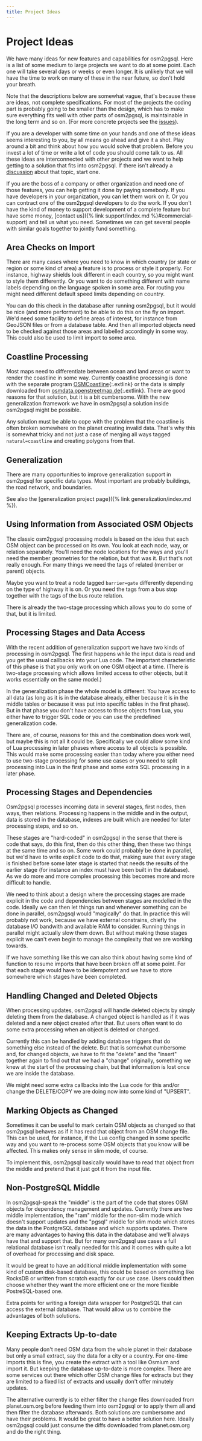 ```yaml
---
title: Project Ideas
---
```


# Project Ideas

We have many ideas for new features and capabilities for osm2pgsql. Here is a
list of some medium to large projects we want to do at some point. Each one
will take several days or weeks or even longer. It is unlikely that we will
have the time to work on many of these in the near future, so don't hold your
breath.

Note that the descriptions below are somewhat vague, that's because these are
ideas, not complete specifications. For most of the projects the coding part is
probably going to be smaller than the design, which has to make sure everything
fits well with other parts of osm2pgsql, is maintainable in the long term and
so on. (For more concrete projects see the
[issues](https://github.com/openstreetmap/osm2pgsql/issues)).

If you are a developer with some time on your hands and one of these ideas
seems interesting to you, by all means go ahead and give it a shot. Play around
a bit and think about how you would solve that problem. Before you invest a lot
of time or write a lot of code you should come talk to us. All these ideas are
interconnected with other projects and we want to help getting to a solution
that fits into osm2pgsql. If there isn't already a
[discussion](https://github.com/openstreetmap/osm2pgsql/discussions) about that
topic, start one.

If you are the boss of a company or other organization and need one of those
features, you can help getting it done by paying somebody. If you have
developers in your organization, you can let them work on it. Or you can
contract one of the osm2pgsql developers to do the work. If you don't have the
kind of money to support development of a complete feature but have some money,
[contact us]({% link support/index.md %}#commercial-support) and tell us what
you need. Sometimes we can get several people with similar goals together to
jointly fund something.

## Area Checks on Import

There are many cases where you need to know in which country (or state or
region or some kind of area) a feature is to process or style it properly. For
instance, highway shields look different in each country, so you might want to
style them differently. Or you want to do something different with name labels
depending on the language spoken in some area. For routing you might need
different default speed limits depending on country.

You can do this check in the database after running osm2pgsql, but it would be
nice (and more performant) to be able to do this on the fly on import. We'd
need some facility to define areas of interest, for instance from GeoJSON files
or from a database table. And then all imported objects need to be checked
against those areas and labelled accordingly in some way. This could also be
used to limit import to some area.

## Coastline Processing

Most maps need to differentiate between ocean and land areas or want to render
the coastline in some way. Currently coastline processing is done with the
separate program [OSMCoastline](https://osmcode.org/osmcoastline){:.extlink} or
the data is simply downloaded from
[osmdata.openstreetmap.de](https://osmdata.openstreetmap.de/){:.extlink}. There
are good reasons for that solution, but it is a bit cumbersome. With the new
generalization framework we have in osm2pgsql a solution inside osm2pgsql might
be possible.

Any solution must be able to cope with the problem that the coastline is often
broken somewhere on the planet creating invalid data. That's why this is
somewhat tricky and not just a case of merging all ways tagged
`natural=coastline` and creating polygons from that.

## Generalization

There are many opportunities to improve generalization support in osm2pgsql for
specific data types. Most important are probably buildings, the road network,
and boundaries.

See also the [generalization project page]({% link generalization/index.md %}).

## Using Information from Associated OSM Objects

The classic osm2pgsql processing models is based on the idea that each OSM
object can be processed on its own. You look at each node, way, or relation
separately. You'll need the node locations for the ways and you'll need the
member geometries for the relation, but that was it. But that's not really
enough. For many things we need the tags of related (member or parent) objects.

Maybe you want to treat a node tagged `barrier=gate` differently depending on
the type of highway it is on. Or you need the tags from a bus stop together
with the tags of the bus route relation.

There is already the two-stage processing which allows you to do some of that,
but it is limited.

## Processing Stages and Data Access

With the recent addition of generalization support we have two kinds of
processing in osm2pgsql. The first happens while the input data is read and you
get the usual callbacks into your Lua code. The important characteristic of
this phase is that you only work on one OSM object at a time. (There is
two-stage processing which allows limited access to other objects, but it works
essentially on the same model.)

In the generalization phase the whole model is different: You have access to
all data (as long as it is in the database already, either because it is in the
middle tables or because it was put into specific tables in the first phase).
But in that phase you don't have access to those objects from Lua, you either
have to trigger SQL code or you can use the predefined generalization code.

There are, of course, reasons for this and the combination does work well, but
maybe this is not all it could be. Specifically we could allow some kind of
Lua processing in later phases where access to all objects is possible. This
would make some processing easier than today where you either need to use
two-stage processing for some use cases or you need to split processing into
Lua in the first phase and some extra SQL processing in a later phase.

## Processing Stages and Dependencies

Osm2pgsql processes incoming data in several stages, first nodes, then ways,
then relations. Processing happens in the middle and in the output, data is
stored in the database, indexes are built which are needed for later processing
steps, and so on.

These stages are "hard-coded" in osm2pgsql in the sense that there is code that
says, do this first, then do this other thing, then these two things at the
same time and so on. Some work could probably be done in parallel, but we'd
have to write explicit code to do that, making sure that every stage is
finished before some later stage is started that needs the results of the
earlier stage (for instance an index must have been built in the database). As
we do more and more complex processing this becomes more and more difficult to
handle.

We need to think about a design where the processing stages are made explicit
in the code and dependencies between stages are modelled in the code. Ideally
we can then let things run and whenever something can be done in parallel,
osm2pgsql would "magically" do that. In practice this will probably not work,
because we have external constrains, chiefly the database I/O bandwith and
available RAM to consider. Running things in parallel might actually slow them
down. But without making those stages explicit we can't even begin to manage
the complexity that we are working towards.

If we have something like this we can also think about having some kind of
function to resume imports that have been broken off at some point. For that
each stage would have to be idempotent and we have to store somewhere which
stages have been completed.

## Handling Changed and Deleted Objects

When processing updates, osm2pgsql will handle deleted objects by simply
deleting them from the database. A changed object is handled as if it was
deleted and a new object created after that. But users often want to do some
extra processing when an object is deleted or changed.

Currently this can be handled by adding database triggers that do something
else instead of the delete. But that is somewhat cumbersome and, for changed
objects, we have to fit the "delete" and the "insert" together again to find
out that we had a "change" originally, something we knew at the start of the
processing chain, but that information is lost once we are inside the database.

We might need some extra callbacks into the Lua code for this and/or change the
DELETE/COPY we are doing now into some kind of "UPSERT".

## Marking Objects as Changed

Sometimes it can be useful to mark certain OSM objects as changed so that
osm2pgsql behaves as if it has read that object from an OSM change file. This
can be used, for instance, if the Lua config changed in some specific way and
you want to re-process some OSM objects that you know will be affected. This
makes only sense in slim mode, of course.

To implement this, osm2pgsql basically would have to read that object from the
middle and pretend that it just got it from the input file.

## Non-PostgreSQL Middle

In osm2pgsql-speak the "middle" is the part of the code that stores OSM objects
for dependency management and updates. Currently there are two middle
implementation, the "ram" middle for the non-slim mode which doesn't support
updates and the "pgsql" middle for slim mode which stores the data in the
PostgreSQL database and which supports updates. There are many advantages to
having this data in the database and we'll always have that and support that.
But for many osm2pgsql use cases a full relational database isn't really needed
for this and it comes with quite a lot of overhead for processing and disk
space.

It would be great to have an additional middle implementation with some kind of
custom disk-based database, this could be based on something like RocksDB or
written from scratch exactly for our use case. Users could then choose whether
they want the more efficient one or the more flexible PostreSQL-based one.

Extra points for writing a foreign data wrapper for PostgreSQL that can access
the external database. That would allow us to combine the advantages of both
solutions.

## Keeping Extracts Up-to-date

Many people don't need OSM data from the whole planet in their database but
only a small extract, say the data for a city or a country. For one-time
imports this is fine, you create the extract with a tool like Osmium and import
it. But keeping the database up-to-date is more complex. There are some
services out there which offer OSM change files for extracts but they are
limited to a fixed list of extracts and usually don't offer minutely updates.

The alternative currently is to either filter the change files downloaded from
planet.osm.org before feeding them into osm2pgsql or to apply them all and then
filter the database afterwards. Both solutions are cumbersome and have their
problems. It would be great to have a better solution here. Ideally osm2pgsql
could just consume the diffs downloaded from planet.osm.org and do the right
thing.

